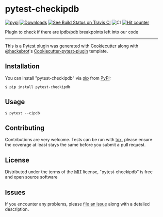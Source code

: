 pytest-checkipdb
================
[![pypi](https://img.shields.io/pypi/v/pytest-checkipdb.svg)](https://pypi.python.org/pypi/pytest-checkipdb/)
[![Downloads](https://pepy.tech/badge/pytest-checkipdb)](https://pepy.tech/project/pytest-checkipdb)
[![See Build Status on Travis CI](https://travis-ci.org/apsl/pytest-checkipdb.svg?branch=master)](https://travis-ci.org/APSL/pytest-checkipdb)
![CI](https://github.com/APSL/pytest-checkipdb/workflows/CI/badge.svg)
[![Hit counter](http://hits.dwyl.com/apsl/pytest-checkipdb.svg)](http://hits.dwyl.com/apsl/pytest-checkipdb)

Plugin to check if there are ipdb/pdb breakpoints left into our code

----

This is a [Pytest](https://github.com/pytest-dev/pytest) plugin was generated with [Cookiecutter](https://github.com/audreyr/cookiecutter) along with [@hackebrot](https://github.com/hackebrot)'s [Cookiecutter-pytest-plugin](https://github.com/pytest-dev/cookiecutter-pytest-plugin) template.


Installation
------------

You can install "pytest-checkipdb" via [pip](https://pypi.python.org/pypi/pip/) from [PyPI](https://pypi.python.org/pypi):

    $ pip install pytest-checkipdb


Usage
-----

    $ pytest --cipdb


Contributing
------------

Contributions are very welcome. Tests can be run with [tox](https://tox.readthedocs.io/en/latest/), please ensure
the coverage at least stays the same before you submit a pull request.

License
-------

Distributed under the terms of the [MIT](http://opensource.org/licenses/MIT) license, "pytest-checkipdb" is free and open source software


Issues
------

If you encounter any problems, please [file an issue](https://github.com/avallbona/pytest-checkipdb/issues) along with a detailed description.
